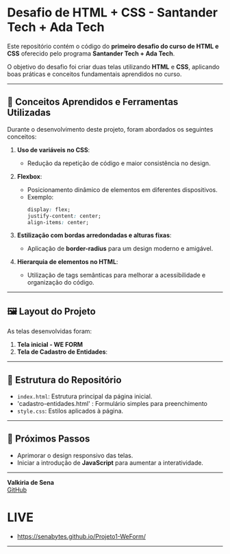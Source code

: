 # Desafio de HTML + CSS - Santander Tech + Ada Tech  

Este repositório contém o código do **primeiro desafio do curso de HTML e CSS** oferecido pelo programa **Santander Tech + Ada Tech**.  

O objetivo do desafio foi criar duas telas utilizando **HTML** e **CSS**, aplicando boas práticas e conceitos fundamentais aprendidos no curso.

---


## 🚀 Conceitos Aprendidos e Ferramentas Utilizadas  
Durante o desenvolvimento deste projeto, foram abordados os seguintes conceitos:  
1. **Uso de variáveis no CSS**:  
   - Redução da repetição de código e maior consistência no design.  

2. **Flexbox**:  
   - Posicionamento dinâmico de elementos em diferentes dispositivos.  
   - Exemplo:
     ```css
     display: flex;
     justify-content: center;
     align-items: center;
     ```  

3. **Estilização com bordas arredondadas e alturas fixas**:  
   - Aplicação de **border-radius** para um design moderno e amigável.  

4. **Hierarquia de elementos no HTML**:  
   - Utilização de tags semânticas para melhorar a acessibilidade e organização do código.  

---

## 🖼️ Layout do Projeto  
As telas desenvolvidas foram:  
1. **Tela inicial - WE FORM** 
2. **Tela de Cadastro de Entidades**:  
---

## 📂 Estrutura do Repositório  
- `index.html`: Estrutura principal da página inicial.
- 'cadastro-entidades.html' : Formulário simples para preenchimento
- `style.css`: Estilos aplicados à página.

---


## 📌 Próximos Passos  
- Aprimorar o design responsivo das telas.  
- Iniciar a introdução de **JavaScript** para aumentar a interatividade.  

---

**Valkiria de Sena**  
[GitHub](https://github.com/senabytes)  

# LIVE 
- https://senabytes.github.io/Projeto1-WeForm/
---

  
